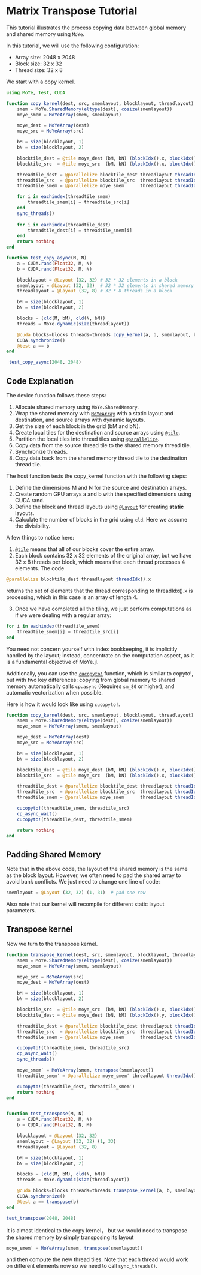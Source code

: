 # Matrix Transpose Tutorial

This tutorial illustrates the process copying data between global memory and shared memory using `MoYe`. 

In this tutorial, we will use the following configuration:

- Array size: 2048 x 2048
- Block size: 32 x 32
- Thread size: 32 x 8

We start with a copy kernel.
```julia
using MoYe, Test, CUDA

function copy_kernel(dest, src, smemlayout, blocklayout, threadlayout)
    smem = MoYe.SharedMemory(eltype(dest), cosize(smemlayout))
    moye_smem = MoYeArray(smem, smemlayout)

    moye_dest = MoYeArray(dest)
    moye_src = MoYeArray(src)

    bM = size(blocklayout, 1)
    bN = size(blocklayout, 2)

    blocktile_dest = @tile moye_dest (bM, bN) (blockIdx().x, blockIdx().y)
    blocktile_src  = @tile moye_src  (bM, bN) (blockIdx().x, blockIdx().y)

    threadtile_dest = @parallelize blocktile_dest threadlayout threadIdx().x
    threadtile_src  = @parallelize blocktile_src  threadlayout threadIdx().x
    threadtile_smem = @parallelize moye_smem      threadlayout threadIdx().x

    for i in eachindex(threadtile_smem)
        threadtile_smem[i] = threadtile_src[i]
    end
    sync_threads()
    
    for i in eachindex(threadtile_dest)
        threadtile_dest[i] = threadtile_smem[i]
    end
    return nothing
end

function test_copy_async(M, N)
    a = CUDA.rand(Float32, M, N)
    b = CUDA.rand(Float32, M, N)

    blocklayout = @Layout (32, 32) # 32 * 32 elements in a block
    smemlayout = @Layout (32, 32)  # 32 * 32 elements in shared memory
    threadlayout = @Layout (32, 8) # 32 * 8 threads in a block

    bM = size(blocklayout, 1)
    bN = size(blocklayout, 2)

    blocks = (cld(M, bM), cld(N, bN))
    threads = MoYe.dynamic(size(threadlayout))

    @cuda blocks=blocks threads=threads copy_kernel(a, b, smemlayout, blocklayout, threadlayout)
    CUDA.synchronize()
    @test a == b
end

 test_copy_async(2048, 2048)
```
## Code Explanation

The device function follows these steps:

1. Allocate shared memory using `MoYe.SharedMemory`.
2. Wrap the shared memory with [`MoYeArray`](@ref) with a static layout and destination, and source arrays with dynamic layouts.
3. Get the size of each block in the grid (bM and bN).
4. Create local tiles for the destination and source arrays using [`@tile`](@ref).
5. Partition the local tiles into thread tiles using [`@parallelize`](@ref).
6. Copy data from the source thread tile to the shared memory thread tile.
7. Synchronize threads.
8. Copy data back from the shared memory thread tile to the destination thread tile.

The host function tests the copy_kernel function with the following steps:

1. Define the dimensions M and N for the source and destination arrays.
2. Create random GPU arrays a and b with the specified dimensions using CUDA.rand.
3. Define the block and thread layouts using [`@Layout`](@ref) for creating **static** layouts.
4. Calculate the number of blocks in the grid using `cld`. Here we assume the divisibility.

A few things to notice here:

1. [`@tile`](@ref) means that all of our blocks cover the entire array.
2. Each block contains 32 x 32 elements of the original array, but we have 32 x 8 threads per block, which means that each thread processes 4 elements. The code
```julia
@parallelize blocktile_dest threadlayout threadIdx().x
```
returns the set of elements that the thread corresponding to threadIdx().x is processing, which in this case is an array of length 4.

3. Once we have completed all the tiling, we just perform computations as if we were dealing with a regular array:

```julia
for i in eachindex(threadtile_smem)
    threadtile_smem[i] = threadtile_src[i]
end
```
You need not concern yourself with index bookkeeping, it is implicitly handled by the layout; instead, concentrate on the computation aspect, as it is a fundamental objective of MoYe.jl.

Additionally, you can use the [`cucopyto!`](@ref) function, which is similar to copyto!, but with two key differences: copying from global memory to shared memory automatically calls `cp.async` (Requires `sm_80` or higher), and automatic vectorization when possible.

Here is how it would look like using `cucopyto!`.
```julia
function copy_kernel(dest, src, smemlayout, blocklayout, threadlayout)
    smem = MoYe.SharedMemory(eltype(dest), cosize(smemlayout))
    moye_smem = MoYeArray(smem, smemlayout)

    moye_dest = MoYeArray(dest)
    moye_src = MoYeArray(src)

    bM = size(blocklayout, 1)
    bN = size(blocklayout, 2)

    blocktile_dest = @tile moye_dest (bM, bN) (blockIdx().x, blockIdx().y)
    blocktile_src  = @tile moye_src  (bM, bN) (blockIdx().x, blockIdx().y)

    threadtile_dest = @parallelize blocktile_dest threadlayout threadIdx().x
    threadtile_src  = @parallelize blocktile_src  threadlayout threadIdx().x
    threadtile_smem = @parallelize moye_smem      threadlayout threadIdx().x

    cucopyto!(threadtile_smem, threadtile_src)
    cp_async_wait()
    cucopyto!(threadtile_dest, threadtile_smem)

    return nothing
end
```

## Padding Shared Memory

Note that in the above code, the layout of the shared memory is the same as the block layout. However, we often need to pad the shared array to avoid bank conflicts. We just need to change one line of code:
```julia
smemlayout = @Layout (32, 32) (1, 31)  # pad one row
```
Also note that our kernel will recompile for different static layout parameters.

## Transpose kernel

Now we turn to the transpose kernel.
```julia
function transpose_kernel(dest, src, smemlayout, blocklayout, threadlayout)
    smem = MoYe.SharedMemory(eltype(dest), cosize(smemlayout))
    moye_smem = MoYeArray(smem, smemlayout)

    moye_src = MoYeArray(src)
    moye_dest = MoYeArray(dest)

    bM = size(blocklayout, 1)
    bN = size(blocklayout, 2)

    blocktile_src  = @tile moye_src  (bM, bN) (blockIdx().x, blockIdx().y)
    blocktile_dest = @tile moye_dest (bN, bM) (blockIdx().y, blockIdx().x)

    threadtile_dest = @parallelize blocktile_dest threadlayout threadIdx().x
    threadtile_src  = @parallelize blocktile_src  threadlayout threadIdx().x
    threadtile_smem = @parallelize moye_smem      threadlayout threadIdx().x

    cucopyto!(threadtile_smem, threadtile_src)
    cp_async_wait()
    sync_threads()

    moye_smem′ = MoYeArray(smem, transpose(smemlayout))
    threadtile_smem′ = @parallelize moye_smem′ threadlayout threadIdx().x

    cucopyto!(threadtile_dest, threadtile_smem′)
    return nothing
end


function test_transpose(M, N)
    a = CUDA.rand(Float32, M, N)
    b = CUDA.rand(Float32, N, M)

    blocklayout = @Layout (32, 32)
    smemlayout = @Layout (32, 32) (1, 33)
    threadlayout = @Layout (32, 8)

    bM = size(blocklayout, 1)
    bN = size(blocklayout, 2)

    blocks = (cld(M, bM), cld(N, bN))
    threads = MoYe.dynamic(size(threadlayout))

    @cuda blocks=blocks threads=threads transpose_kernel(a, b, smemlayout, blocklayout, threadlayout)
    CUDA.synchronize()
    @test a == transpose(b)
end

test_transpose(2048, 2048)
```

It is almost identical to the copy kernel， but we would need to transpose the shared memory by simply transposing its layout
```julia
moye_smem′ = MoYeArray(smem, transpose(smemlayout))
```
and then compute the new thread tiles. Note that each thread would work on different elements now so we need to call `sync_threads()`.
